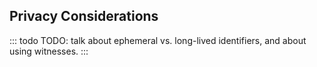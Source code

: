 ## Privacy Considerations

::: todo
TODO: talk about ephemeral vs. long-lived identifiers, and about using witnesses.
:::
